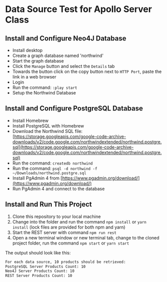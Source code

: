 # Data Source Test for Apollo Server Class

## Install and Configure Neo4J Database

- Install desktop
- Create a graph database named 'northwind'
- Start the graph database
- Click the `Manage` button and select the `Details` tab
- Towards the button click on the copy button next to `HTTP Port`, paste the link in a web browser
- Login
- Run the command: `:play start`
- Setup the Northwind Database

## Install and Configure PostgreSQL Database

- Install Homebrew
- Install PostgreSQL with Homebrew
- Download the Northwind SQL file: [https://storage.googleapis.com/google-code-archive-downloads/v2/code.google.com/northwindextended/northwind.postgre.sql](https://storage.googleapis.com/google-code-archive-downloads/v2/code.google.com/northwindextended/northwind.postgre.sql)
- Run the command: `createdb northwind`
- Run the command: `psql -d northwind -f ~/Downloads/northwind.postgre.sql`
- Install PgAdmin 4 from [https://www.pgadmin.org/download/](https://www.pgadmin.org/download/)
- Run PgAdmin 4 and connect to the database

## Install and Run This Project

1. Clone this repository to your local machine
2. Change into the folder and run the command `npm install` or `yarn install` (lock files are provided for both npm and yarn)
3. Start the REST server with command `npm run rest`
4. Open a new terminal window or new terminal tab, change to the cloned project folder, run the command `npm start` or `yarn start`

The output should look like this:

```bash
For each data source, 10 products should be retrieved:
PostgreSQL Server Products Count: 10
Neo4J Server Products Count: 10
REST Server Products Count: 10
```